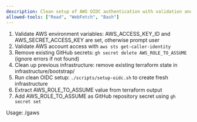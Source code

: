 ```yaml
---
description: Clean setup of AWS OIDC authentication with validation and GitHub secret configuration
allowed-tools: ["Read", "WebFetch", "Bash"]
---
```


1. Validate AWS environment variables: AWS_ACCESS_KEY_ID and AWS_SECRET_ACCESS_KEY are set, otherwise prompt user
2. Validate AWS account access with `aws sts get-caller-identity`
3. Remove existing GitHub secrets: `gh secret delete AWS_ROLE_TO_ASSUME` (ignore errors if not found)
4. Clean up previous infrastructure: remove existing terraform state in infrastructure/bootstrap/
5. Run clean OIDC setup: `./scripts/setup-oidc.sh` to create fresh infrastructure
6. Extract AWS_ROLE_TO_ASSUME value from terraform output
7. Add AWS_ROLE_TO_ASSUME as GitHub repository secret using `gh secret set`

Usage: /gaws